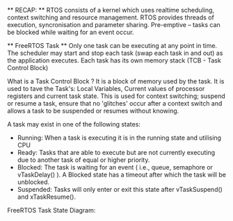 ** RECAP: **
RTOS consists of a kernel which uses realtime scheduling, context switching and resource management.
RTOS provides threads of execution, syncronisation and parameter sharing.
Pre-emptive – tasks can be blocked while waiting for an event occur.

** FreeRTOS Task ** 
Only one task can be executing at any point in time.
The scheduler may start and stop each task (swap each task in and out) as the application executes. 
Each task has its own memory stack (TCB - Task Control Block)

What is a Task Control Block ?
It is a block of memory used by the task. It is used to tave the Task's: Local Variables, Current values of processor registers and current task state. 
This is used for context switching; suspend or resume a task, ensure that no 'glitches' occur after a context switch and allows a task to be suspended or resumes without knowing. 

A task may exist in one of the following states: 
 * Running: When a task is executing it is in the running state and utilising CPU
 * Ready: Tasks that are able to execute but are not currently executing due to another task of equal or higher priority.
 * Blocked: The task is waiting for an event ( i.e., queue, semaphore or vTaskDelay() ). A Blocked state has a timeout after which the task will be unblocked.
 * Suspended: Tasks will only enter or exit this state after vTaskSuspend() and xTaskResume().

FreeRTOS Task State Diagram: 
